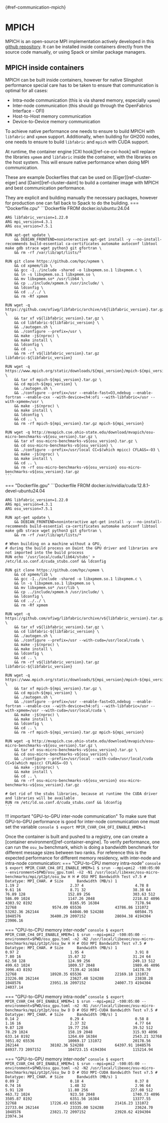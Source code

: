 [](){#ref-communication-mpich}
# MPICH

MPICH is an open-source MPI implementation actively developed in this [github repository](https://github.com/pmodels/mpich).
It can be installed inside containers directly from the source code manually, or using Spack or similar package managers.

## MPICH inside containers
MPICH can be built inside containers, however for native Slingshot performance special care has to be taken to ensure that communication is optimal for all cases:

* Intra-node communication (this is via shared memory, especially `xpmem`)
* Inter-node communication (this should go through the OpenFabrics Interface - OFI)
* Host-to-Host memory communication
* Device-to-Device memory communication

To achieve native performance one needs to ensure to build MPICH with `libfabric` and `xpmem` support.
Additionally, when building for GH200 nodes, one needs to ensure to build `libfabric` and `mpich` with CUDA support.

At runtime, the container engine [CXI hook][ref-ce-cxi-hook] will replace the libraries `xpmem` and `libfabric` inside the container, with the libraries on the host system.
This will ensure native performance when doing MPI communication.

These are example Dockerfiles that can be used on [Eiger][ref-cluster-eiger] and [Daint][ref-cluster-daint] to build a container image with MPICH and best communication performance.

They are explicit and building manually the necessary packages, however for production one can fall back to Spack to do the building.
=== "Dockerfile.cpu"
    ```Dockerfile
    FROM docker.io/ubuntu:24.04

    ARG libfabric_version=1.22.0
    ARG mpi_version=4.3.1
    ARG osu_version=7.5.1

    RUN apt-get update \
        && DEBIAN_FRONTEND=noninteractive apt-get install -y --no-install-recommends build-essential ca-certificates automake autoconf libtool make gdb strace wget python3 git gfortran \
        && rm -rf /var/lib/apt/lists/*

    RUN git clone https://github.com/hpc/xpmem \
        && cd xpmem/lib \
        && gcc -I../include -shared -o libxpmem.so.1 libxpmem.c \
        && ln -s libxpmem.so.1 libxpmem.so \
        && mv libxpmem.so* /usr/lib64 \
        && cp ../include/xpmem.h /usr/include/ \
        && ldconfig \
        && cd ../../ \
        && rm -Rf xpmem

    RUN wget -q https://github.com/ofiwg/libfabric/archive/v${libfabric_version}.tar.gz \
        && tar xf v${libfabric_version}.tar.gz \
        && cd libfabric-${libfabric_version} \
        && ./autogen.sh \
        && ./configure --prefix=/usr \
        && make -j$(nproc) \
        && make install \
        && ldconfig \
        && cd .. \
        && rm -rf v${libfabric_version}.tar.gz libfabric-${libfabric_version}

    RUN wget -q https://www.mpich.org/static/downloads/${mpi_version}/mpich-${mpi_version}.tar.gz \
        && tar xf mpich-${mpi_version}.tar.gz \
        && cd mpich-${mpi_version} \
        && ./autogen.sh \
        && ./configure --prefix=/usr --enable-fast=O3,ndebug --enable-fortran --enable-cxx --with-device=ch4:ofi --with-libfabric=/usr --with-xpmem=/usr \
        && make -j$(nproc) \
        && make install \
        && ldconfig \
        && cd .. \
        && rm -rf mpich-${mpi_version}.tar.gz mpich-${mpi_version}

    RUN wget -q http://mvapich.cse.ohio-state.edu/download/mvapich/osu-micro-benchmarks-v${osu_version}.tar.gz \
        && tar xf osu-micro-benchmarks-v${osu_version}.tar.gz \
        && cd osu-micro-benchmarks-v${osu_version} \
        && ./configure --prefix=/usr/local CC=$(which mpicc) CFLAGS=-O3 \
        && make -j$(nproc) \
        && make install \
        && cd .. \
        && rm -rf osu-micro-benchmarks-v${osu_version} osu-micro-benchmarks-v${osu_version}.tar.gz
    ```

=== "Dockerfile.gpu"
    ```Dockerfile
    FROM docker.io/nvidia/cuda:12.8.1-devel-ubuntu24.04

    ARG libfabric_version=1.22.0
    ARG mpi_version=4.3.1
    ARG osu_version=7.5.1

    RUN apt-get update \
        && DEBIAN_FRONTEND=noninteractive apt-get install -y --no-install-recommends build-essential ca-certificates automake autoconf libtool make gdb strace wget python3 git gfortran \
        && rm -rf /var/lib/apt/lists/*

    # When building on a machine without a GPU,
    # during the build process on Daint the GPU driver and libraries are not imported into the build process
    RUN echo '/usr/local/cuda/lib64/stubs' > /etc/ld.so.conf.d/cuda_stubs.conf && ldconfig

    RUN git clone https://github.com/hpc/xpmem \
        && cd xpmem/lib \
        && gcc -I../include -shared -o libxpmem.so.1 libxpmem.c \
        && ln -s libxpmem.so.1 libxpmem.so \
        && mv libxpmem.so* /usr/lib \
        && cp ../include/xpmem.h /usr/include/ \
        && ldconfig \
        && cd ../../ \
        && rm -Rf xpmem

    RUN wget -q https://github.com/ofiwg/libfabric/archive/v${libfabric_version}.tar.gz \
        && tar xf v${libfabric_version}.tar.gz \
        && cd libfabric-${libfabric_version} \
        && ./autogen.sh \
        && ./configure --prefix=/usr --with-cuda=/usr/local/cuda \
        && make -j$(nproc) \
        && make install \
        && ldconfig \
        && cd .. \
        && rm -rf v${libfabric_version}.tar.gz libfabric-${libfabric_version}

    RUN wget -q https://www.mpich.org/static/downloads/${mpi_version}/mpich-${mpi_version}.tar.gz \
        && tar xf mpich-${mpi_version}.tar.gz \
        && cd mpich-${mpi_version} \
        && ./autogen.sh \
        && ./configure --prefix=/usr --enable-fast=O3,ndebug --enable-fortran --enable-cxx --with-device=ch4:ofi --with-libfabric=/usr --with-xpmem=/usr --with-cuda=/usr/local/cuda \
        && make -j$(nproc) \
        && make install \
        && ldconfig \
        && cd .. \
        && rm -rf mpich-${mpi_version}.tar.gz mpich-${mpi_version}

    RUN wget -q http://mvapich.cse.ohio-state.edu/download/mvapich/osu-micro-benchmarks-v${osu_version}.tar.gz \
        && tar xf osu-micro-benchmarks-v${osu_version}.tar.gz \
        && cd osu-micro-benchmarks-v${osu_version} \
        && ./configure --prefix=/usr/local --with-cuda=/usr/local/cuda CC=$(which mpicc) CFLAGS=-O3 \
        && make -j$(nproc) \
        && make install \
        && cd .. \
        && rm -rf osu-micro-benchmarks-v${osu_version} osu-micro-benchmarks-v${osu_version}.tar.gz

    # Get rid of the stubs libraries, because at runtime the CUDA driver and libraries will be available
    RUN rm /etc/ld.so.conf.d/cuda_stubs.conf && ldconfig
    ```

!!! important "GPU-to-GPU inter-node communication"
    To make sure that GPU-to-GPU performance is good for inter-node communication one must set the variable
    ```console
    $ export MPIR_CVAR_CH4_OFI_ENABLE_HMEM=1
    ```

Once the container is built and pushed to a registry, one can create a [container environment][ref-container-engine].
To verify performance, one can run the `osu_bw` benchmark, which is doing a bandwidth benchmark for different message sizes between two ranks.
For reference this is the expected performance for different memory residency, with inter-node and intra-node communication:
=== "CPU-to-CPU memory intra-node"
    ```console
    $ export MPIR_CVAR_CH4_OFI_ENABLE_HMEM=1
    $ srun --mpi=pmi2 -t00:05:00 --environment=$PWD/osu_gpu.toml -n2 -N1 /usr/local/libexec/osu-micro-benchmarks/mpi/pt2pt/osu_bw H H
    # OSU MPI Bandwidth Test v7.5
    # Datatype: MPI_CHAR.
    # Size      Bandwidth (MB/s)
    1                       1.19
    2                       2.37
    4                       4.78
    8                       9.61
    16                      8.71
    32                     38.38
    64                     76.89
    128                   152.89
    256                   303.63
    512                   586.09
    1024                 1147.26
    2048                 2218.82
    4096                 4303.92
    8192                 8165.95
    16384                7178.94
    32768                9574.09
    65536               43786.86
    131072              53202.36
    262144              64046.90
    524288              60504.75
    1048576             36400.29
    2097152             28694.38
    4194304             23906.16
    ```

=== "CPU-to-CPU memory inter-node"
    ```console
    $ export MPIR_CVAR_CH4_OFI_ENABLE_HMEM=1
    $ srun --mpi=pmi2 -t00:05:00 --environment=$PWD/osu_gpu.toml -n2 -N2 /usr/local/libexec/osu-micro-benchmarks/mpi/pt2pt/osu_bw H H
    # OSU MPI Bandwidth Test v7.5
    # Datatype: MPI_CHAR.
    # Size      Bandwidth (MB/s)
    1                       0.97
    2                       1.95
    4                       3.91
    8                       7.80
    16                     15.67
    32                     31.24
    64                     62.58
    128                   124.99
    256                   249.13
    512                   499.63
    1024                 1009.57
    2048                 1989.46
    4096                 3996.43
    8192                 7139.42
    16384               14178.70
    32768               18920.35
    65536               22169.18
    131072              23226.08
    262144              23627.48
    524288              23838.28
    1048576             23951.16
    2097152             24007.73
    4194304             24037.14
    ```

=== "GPU-to-GPU memory intra-node"
    ```console
    $ export MPIR_CVAR_CH4_OFI_ENABLE_HMEM=1
    $ srun --mpi=pmi2 -t00:05:00 --environment=$PWD/osu_gpu.toml -n2 -N1 /usr/local/libexec/osu-micro-benchmarks/mpi/pt2pt/osu_bw D D
    # OSU MPI-CUDA Bandwidth Test v7.5
    # Datatype: MPI_CHAR.
    # Size      Bandwidth (MB/s)
    1                       0.14
    2                       0.29
    4                       0.58
    8                       1.16
    16                      2.37
    32                      4.77
    64                      9.87
    128                    19.77
    256                    39.52
    512                    78.29
    1024                  158.19
    2048                  315.93
    4096                  633.14
    8192                 1264.69
    16384                2543.21
    32768                5051.02
    65536               10069.17
    131072              20178.56
    262144              38102.36
    524288              64397.91
    1048576             84937.73
    2097152            104723.15
    4194304            115214.94
    ```

=== "GPU-to-GPU memory inter-node"
    ```console
    $ export MPIR_CVAR_CH4_OFI_ENABLE_HMEM=1
    $ srun --mpi=pmi2 -t00:05:00 --environment=$PWD/osu_gpu.toml -n2 -N2 /usr/local/libexec/osu-micro-benchmarks/mpi/pt2pt/osu_bw D D
    # OSU MPI-CUDA Bandwidth Test v7.5
    # Datatype: MPI_CHAR.
    # Size      Bandwidth (MB/s)
    1                       0.09
    2                       0.18
    4                       0.37
    8                       0.74
    16                      1.48
    32                      2.96
    64                      5.91
    128                    11.80
    256                   227.08
    512                   463.72
    1024                  923.58
    2048                 1740.73
    4096                 3505.87
    8192                 6351.56
    16384               13377.55
    32768               17226.43
    65536               21416.23
    131072              22733.04
    262144              23335.00
    524288              23624.70
    1048576             23821.72
    2097152             23928.62
    4194304             23974.34
    ```
